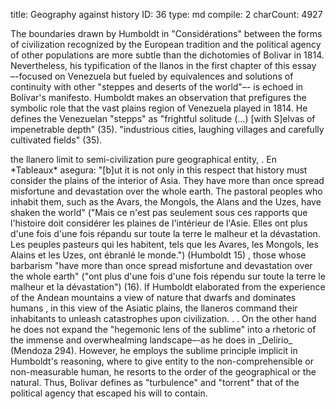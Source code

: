 title:          ​Geography against history
ID:             36
type:           md
compile:        2
charCount:      4927


The boundaries drawn by Humboldt in "Considérations" between the forms of civilization recognized by the European tradition and the political agency of other populations are more subtle than the dichotomies of Bolivar in 1814. Nevertheless, his typification of the llanos in the first chapter of this essay –-focused on Venezuela but fueled by equivalences and solutions of continuity with other "steppes and deserts of the world"–- is echoed in Bolívar's manifesto. <!-- Esto es especialmente evidente cuando --->Humboldt makes an observation that prefigures the symbolic role that the vast plains region of Venezuela played in 1814. He defines the Venezuelan "stepps" as "frightful solitude (…) [with S]elvas of impenetrable depth" (35). <!-- Y atribuye a esta "profundidad impenerable" la agencia apara formar una frontera exterior, al sur de --> "industrious cities, laughing villages and carefully cultivated fields" (35). <!--En 1814 esa noción de frontera exterior se reafirmó y se redefinió al tiempo que se desbordaba. Pero no se reafirmó y desbordó por las cualidades inmanentes a la geografía que Humboldt señalaba, sino porque, sobre su tejido social, se formó the "devouring anarchy" of Boves' popular rebellion that frustrated Bolivar's republic project.-->   <!-- No fueron "[t]he plains of southern America" las que sirvieron como "limit to the semi-civilization imported from Europe" (Humboldt 34-35): fueron sus habitantes, los llaneros, a quienes Bolívar tipificó como bestias-hermanos, y a quienes Humboldt describió en *Voyage* como  [descripción de los llaneros]. -->

<!-- Pero en el régimen trópico de Humboldt,-->the llanero limit to semi-civilization <!-- se organiza el espacio como una--> pure geographical entity, <!--sin human agency, incluso cuando se trata de fenómenos explícitamente históricos, políticos y militares-->. En *Tableaux* asegura: "[b]ut it is not only in this respect that history must consider the plains of the interior of Asia. They have more than once spread misfortune and devastation over the whole earth. The pastoral peoples who inhabit them, such as the Avars, the Mongols, the Alans and the Uzes, have shaken the world" ("Mais ce n'est pas seulement sous ces rapports que l'histoire doit considérer les plaines de l'intérieur de l'Asie. Elles ont plus d'une fois d'une fois répandu sur toute la terre le malheur et la dévastation. Les peuples pasteurs qui les habitent, tels que les Avares, les Mongols, les Alains et les Uzes, ont ébranlé le monde.") (Humboldt 15) <!--Para Humboldt, lo que "la historia debe considerar" es la acción de los llanos y no la acción de los llaneros, que con mucha suerte pueden considerarse asimilados metonímicamente a lugar que habitaban. Son los llanos, y no los llaneros-->, those whose barbarism "have more than once spread misfortune and devastation over the whole earth" ("ont plus d'une fois d'une fois répendu sur toute la terre le malheur et la dévastation") (16).  If Humboldt elaborated from the experience of the Andean mountains a view of nature that dwarfs and dominates humans <!-- (Mary Louise Pratt quoted by Mendoza)-->, in this view of the Asiatic plains, the llaneros command their inhabitants to unleash catastrophes upon civilization. <!--La agencia de esos pueblos *no* pertenece a la historia y al "globe". Pertenece en todo caso a la geografía, y a lo que Chakrabarty caracteriza como lo "planetario": [definición] [nota]-->.

<!-- La rebelión popular de 1814 redefinió claramente el límite que la dicotomía llanos-civilización establecía, como un problema político, ya no entre hombres y naturaleza sino entre facciones de humanos. Fue, además, un problema que contribuyó a redefinir por completo la geopolítica bolivariana, y que desató la serie de acontecimientos que el Reader condensa en la imagen de un ejército haitiano cruzando los andes [ referencias: Juan Bosh, ¿Germán Carrera Damas?, ¿Laureano Vallenilla Lanz?, ¿quién más?] . Sin embargo, este régimen trópico es inmune a la evidencia de los acontecimientos históricos. No importa si fueron los llaneros venezolanos que destruyeron la república blanco-criolla en 1814, o los mongoles quienes conquistaron Eurasia en el siglo [XVI] : la metonimia de lo sublime atribuye a los llanos las acciones de sus habitantes. Por eso en el *Manifiesto*, Bolívar sigue convocando la reducción a naturaleza de la facción contraria, al tiempo que la reconoce como par -->. On the other hand he does not expand the "hegemonic lens of the sublime" into a rhetoric of the immense and overwhealming landscape–-as he does in _Delirio_ (Mendoza 294). However, he employs the sublime principle implicit in Humboldt's reasoning, where to give entity to the non-comprehensible or non-measurable human, he resorts to the order of the geographical or the natural. Thus, Bolivar defines as "turbulence" and "torrent" that of the political agency that escaped his will to contain. 

